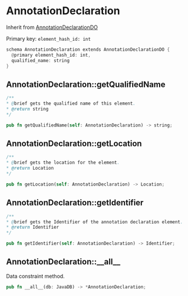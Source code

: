 # AnnotationDeclaration

Inherit from [AnnotationDeclarationDO](./AnnotationDeclarationDO.md)

Primary key: `element_hash_id: int`

```rust
schema AnnotationDeclaration extends AnnotationDeclarationDO {
  @primary element_hash_id: int,
  qualified_name: string
}
```
## AnnotationDeclaration::getQualifiedName

```java
/**
* @brief gets the qualified name of this element.
* @return string
*/
```
```rust
pub fn getQualifiedName(self: AnnotationDeclaration) -> string;
```
## AnnotationDeclaration::getLocation

```java
/**
* @brief gets the location for the element.
* @return Location
*/
```
```rust
pub fn getLocation(self: AnnotationDeclaration) -> Location;
```
## AnnotationDeclaration::getIdentifier

```java
/**
* @brief gets the Identifier of the annotation declaration element.
* @return Identifier 
*/
```
```rust
pub fn getIdentifier(self: AnnotationDeclaration) -> Identifier;
```
## AnnotationDeclaration::\_\_all\_\_

Data constraint method.

```rust
pub fn __all__(db: JavaDB) -> *AnnotationDeclaration;
```

